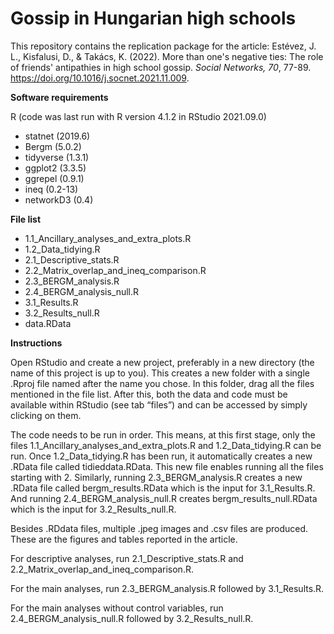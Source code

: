 # Gossip in Hungarian high schools

This repository contains the replication package for the article:
Estévez, J. L., Kisfalusi, D., & Takács, K. (2022). More than one's negative ties: The role of friends' antipathies in high school gossip. *Social Networks, 70*, 77-89. https://doi.org/10.1016/j.socnet.2021.11.009.

**Software requirements**

R (code was last run with R version 4.1.2 in RStudio 2021.09.0)
- statnet (2019.6)
- Bergm (5.0.2)
- tidyverse (1.3.1)
- ggplot2 (3.3.5)
- ggrepel (0.9.1)
- ineq (0.2-13)
- networkD3 (0.4)

**File list**

- 1.1_Ancillary_analyses_and_extra_plots.R
- 1.2_Data_tidying.R
- 2.1_Descriptive_stats.R
- 2.2_Matrix_overlap_and_ineq_comparison.R
- 2.3_BERGM_analysis.R
- 2.4_BERGM_analysis_null.R
- 3.1_Results.R
- 3.2_Results_null.R
- data.RData

**Instructions**

Open RStudio and create a new project, preferably in a new directory (the name of this project is up to you). This creates a new folder with a single .Rproj file named after the name you chose. In this folder, drag all the files mentioned in the file list. After this, both the data and code must be available within RStudio (see tab “files”) and can be accessed by simply clicking on them.

The code needs to be run in order. This means, at this first stage, only the files 1.1_Ancillary_analyses_and_extra_plots.R and 1.2_Data_tidying.R can be run. Once 1.2_Data_tidying.R has been run, it automatically creates a new .RData file called tidieddata.RData. This new file enables running all the files starting with 2. Similarly, running 2.3_BERGM_analysis.R creates a new .RData file called bergm_results.RData which is the input for 3.1_Results.R. And running 2.4_BERGM_analysis_null.R creates bergm_results_null.RData which is the input for 3.2_Results_null.R.

Besides .RDdata files, multiple .jpeg images and .csv files are produced. These are the figures and tables reported in the article. 

For descriptive analyses, run  2.1_Descriptive_stats.R and 2.2_Matrix_overlap_and_ineq_comparison.R.

For the main analyses, run 2.3_BERGM_analysis.R followed by 3.1_Results.R.

For the main analyses without control variables, run 2.4_BERGM_analysis_null.R followed by 3.2_Results_null.R.
